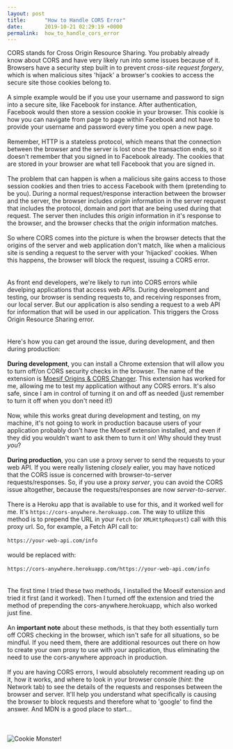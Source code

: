```yaml
---
layout: post
title:      "How to Handle CORS Error"
date:       2019-10-21 02:29:19 +0000
permalink:  how_to_handle_cors_error
---
```



CORS stands for Cross Origin Resource Sharing.  You probably already know about CORS and have very likely run into some issues because of it.  Browsers have a security step built in to prevent *cross-site request forgery*, which is when malicious sites 'hijack' a browser's cookies to access the secure site those cookies belong to.
<br/>
<br/>
A simple example would be if you use your username and password to sign into a secure site, like Facebook for instance.  After authentication, Facebook would then store a session cookie in your browser.  This cookie is how you can navigate from page to page within Facebook and not have to provide your username and password every time you open a new page.
<br/>
<br/>
Remember, HTTP is a stateless protocol, which means that the connection between the browser and the server is lost once the transaction ends, so it doesn't remember that you signed in to Facebook already.  The cookies that are stored in your browser are what tell Facebook that you are signed in.
<br/>
<br/>
The problem that can happen is when a malicious site gains access to those session cookies and then tries to access Facebook with them (pretending to be you).  During a normal request/response interaction between the browser and the server, the browser includes *origin* information in the server request that includes the protocol, domain and port that are being used during that request.  The server then includes this *origin* information in it's response to the browser, and the browser checks that the *origin* information matches.
<br/>
<br/>
So where CORS comes into the picture is when the browser detects that the origins of the server and web application don't match, like when a malicious site is sending a request to the server with your 'hijacked' cookies.  When this happens, the browser will block the request, issuing a CORS error.
<br/>
<br/>
<br/>
As front end developers, we're likely to run into CORS errors while develping applications that access web APIs.  During development and testing, our browser is sending requests to, and receiving responses from, our local server.  But our application is also sending a request to a web API for information that will be used in our application.  This triggers the Cross Origin Resource Sharing error.
<br/>
<br/>
<br/>
Here's how you can get around the issue, during development, and then during production:
<br/>
<br/>
**During development**, you can install a Chrome extension that will allow you to turn off/on CORS security checks in the browser.  The name of the extension is [Moesif Origins & CORS Changer](https://chrome.google.com/webstore/detail/moesif-orign-cors-changer/digfbfaphojjndkpccljibejjbppifbc?hl=en-US).  This extension has worked for me, allowing me to test my application without any CORS errors.  It's also safe, since I am in control of turning it on and off as needed (just remember to turn it off when you don't need it!)
<br/>
<br/>
Now, while this works great during development and testing, on my machine, it's not going to work in production bacause users of your application probably don't have the Moesif extension installed, and even if they did you wouldn't want to ask them to turn it on!  Why should they trust *you*?
<br/>
<br/>
**During production**, you can use a proxy server to send the requests to your web API.  If you were really listening *closely* ealier, you may have noticed that the CORS issue is concerned with browser-to-server requests/responses.  So, if you use a proxy *server*, you can avoid the CORS issue altogether, because the requests/responses are now *server-to-server*.
<br/>
<br/>
There is a Heroku app that is available to use for this, and it worked well for me.  It's `https://cors-anywhere.herokuapp.com`.  The way to utilize this method is to prepend the URL in your `Fetch` (or `XMLHttpRequest`) call with this proxy url.  So, for example, a Fetch API call to:
<br/>
<br/>
`https://your-web-api.com/info`
<br/>
<br/>
would be replaced with:
<br/>
<br/>
`https://cors-anywhere.herokuapp.com/https://your-web-api.com/info`
<br/>
<br/>
<br/>
The first time I tried these two methods, I installed the Moesif extension and tried it first (and it worked).  Then I turned off the extension and tried the method of prepending the cors-anywhere.herokuapp, which also worked just fine.
<br/>
<br/>
An **important note** about these methods, is that they both essentially turn off CORS checking in the browser, which isn't safe for all situations, so be mindful.  If you need them, there are additional resources out there on how to create your own proxy to use with your application, thus eliminating the need to use the cors-anywhere approach in production.
<br/>
<br/>
If you are having CORS errors, I would absolutely recomment reading up on it, how it works, and where to look in your browser console (*hint*: the Network tab) to see the details of the requests and responses between the browser and server.  It'll help you understand what specifically is causing the browser to block requests and therefore what to 'google' to find the answer.  And MDN is a good place to start...
<br/>
<br/>
<br/>
<br/>
![Cookie Monster!](https://media.giphy.com/media/xT0xeMA62E1XIlup68/giphy.gif)
